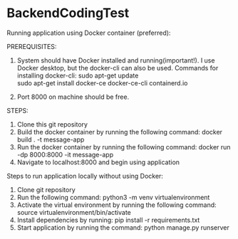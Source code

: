 # BackendCodingTest





Running application using Docker container (preferred):

PREREQUISITES:

1. System should have Docker installed and running(important!). I use Docker desktop, but the docker-cli can also be used. 
Commands for installing docker-cli:
sudo apt-get update  
sudo apt-get install docker-ce docker-ce-cli containerd.io 

2. Port 8000 on machine should be free. 

STEPS:

1. Clone this git repository
2. Build the docker container by running the following command:
    docker build . -t message-app
3. Run the docker container by running the following command:
   docker run -dp 8000:8000 -it message-app  
4. Navigate to localhost:8000 and begin using application


Steps to run application locally without using Docker:

1. Clone git repository
2. Run the following command:
  python3 -m venv virtualenvironment 
3. Activate the virtual environment by running the following command:
  source virtualenvironment/bin/activate 
4. Install dependencies by running:
  pip install -r requirements.txt
5. Start application by running the command:
  python manage.py runserver

